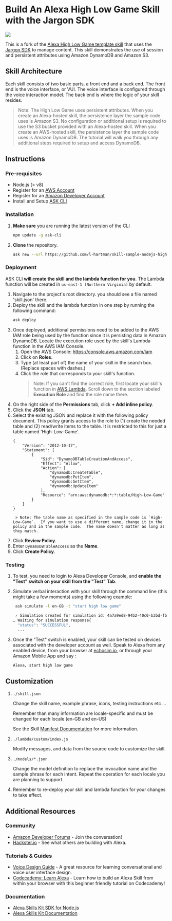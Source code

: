 #  Build An Alexa High Low Game Skill with the Jargon SDK
<img src="https://m.media-amazon.com/images/G/01/mobile-apps/dex/alexa/alexa-skills-kit/tutorials/quiz-game/header._TTH_.png" />

This is a fork of the [Alexa High Low Game template skill](https://github.com/alexa/skill-sample-nodejs-highlowgame#readme) that uses the [Jargon SDK](https://www.npmjs.com/package/@jargon/alexa-skill-sdk/v/1.2.1) to manage content. This skill demonstrates the use of session and persistent attributes using Amazon DynamoDB and Amazon S3.

## Skill Architecture
Each skill consists of two basic parts, a front end and a back end.
The front end is the voice interface, or VUI.
The voice interface is configured through the voice interaction model.
The back end is where the logic of your skill resides.

> Note: The High Low Game uses persistent attributes.  When you create an Alexa-hosted skill, the persistence layer the sample code uses is Amazon S3.  No configuration or additional setup is required to use the S3 bucket provided with an Alexa-hosted skill.  When you create an AWS-hosted skill, the persistence layer the sample code uses is Amazon DynamoDB.  The tutorial will walk you through any additional steps required to setup and access DynamoDB.

## Instructions

### Pre-requisites

* Node.js (> v8)
* Register for an [AWS Account](https://aws.amazon.com/)
* Register for an [Amazon Developer Account](https://developer.amazon.com?&sc_category=Owned&sc_channel=RD&sc_campaign=Evangelism2018&sc_publisher=github&sc_content=Content&sc_detail=high-low-game-nodejs-V2_CLI-1&sc_funnel=Convert&sc_country=WW&sc_medium=Owned_RD_Evangelism2018_github_Content_high-low-game-nodejs-V2_CLI-1_Convert_WW_beginnersdevs&sc_segment=beginnersdevs)
* Install and Setup [ASK CLI](https://developer.amazon.com/docs/smapi/quick-start-alexa-skills-kit-command-line-interface.html?&sc_category=Owned&sc_channel=RD&sc_campaign=Evangelism2018&sc_publisher=github&sc_content=Content&sc_detail=high-low-game-nodejs-V2_CLI-1&sc_funnel=Convert&sc_country=WW&sc_medium=Owned_RD_Evangelism2018_github_Content_high-low-game-nodejs-V2_CLI-1_Convert_WW_beginnersdevs&sc_segment=beginnersdevs)

### Installation
1. **Make sure** you are running the latest version of the CLI

	```bash
	npm update -g ask-cli
	```

2. **Clone** the repository.

	```bash
	ask new --url https://github.com/l-hartman/skill-sample-nodejs-highlowgame.git --skill-name high-low-game
	```

### Deployment

ASK CLI **will create the skill and the lambda function for you**. The Lambda function will be created in ```us-east-1 (Northern Virginia)``` by default.

1. Navigate to the project's root directory. you should see a file named 'skill.json' there.
1. Deploy the skill and the lambda function in one step by running the following command:
	```bash
	ask deploy
	```
1. Once deployed, additional permissions need to be added to the AWS IAM role being used by the function since it is persisting data in Amazon DynamoDB. Locate the execution role used by the skill's Lambda function in the AWS IAM Console.
    1. Open the AWS Console: https://console.aws.amazon.com/iam
    1. Click on **Roles**.
    1. Type (at least part of) the name of your skill in the search box. (Replace spaces with dashes.)
    1. Click the role that corresponds to your skill's function.
		> Note: If you can't find the correct role, first locate your skill's function in [AWS Lambda](https://console.aws.amazon.com/lambda). Scroll down to the section labeled **Execution Role** and find the role name there.
1. On the right side of the **Permissions** tab, click **+ Add inline policy**.
1. Click the **JSON** tab.
1. Select the existing JSON and replace it with the following policy document.  This policy grants access to the role to (1) create the needed table and (2) read/write items to the table.  It is restricted to this for just a table named 'High-Low-Game'.
    ```
    {
        "Version": "2012-10-17",
        "Statement": [
            {
                "Sid": "DynamoDBTableCreationAndAccess",
                "Effect": "Allow",
                "Action": [
                    "dynamodb:CreateTable",
                    "dynamodb:PutItem",
                    "dynamodb:GetItem",
                    "dynamodb:UpdateItem"
                ],
                "Resource": "arn:aws:dynamodb:*:*:table/High-Low-Game"
            }
        ]
    }
    ```
		> Note: The table name as specified in the sample code is `High-Low-Game`.  If you want to use a different name, change it in the policy and in the sample code.  The name doesn't matter as long as they match.
1. Click **Review Policy**.
1. Enter `DynamoDBTableAccess` as the **Name**.
1. Click **Create Policy**.

### Testing

1. To test, you need to login to Alexa Developer Console, and **enable the "Test" switch on your skill from the "Test" Tab**.

2. Simulate verbal interaction with your skill through the command line (this might take a few moments) using the following example:

	```bash
	 ask simulate -l en-GB -t "start high low game"

	 ✓ Simulation created for simulation id: 4a7a9ed8-94b2-40c0-b3bd-fb63d9887fa7
	◡ Waiting for simulation response{
	  "status": "SUCCESSFUL",
	  ...
	 ```

3. Once the "Test" switch is enabled, your skill can be tested on devices associated with the developer account as well. Speak to Alexa from any enabled device, from your browser at [echosim.io](https://echosim.io/welcome), or through your Amazon Mobile App and say :

	```text
	Alexa, start high low game
	```
## Customization

1. ```./skill.json```

   Change the skill name, example phrase, icons, testing instructions etc ...

   Remember than many information are locale-specific and must be changed for each locale (en-GB and en-US)

   See the Skill [Manifest Documentation](https://developer.amazon.com/docs/smapi/skill-manifest.html?&sc_category=Owned&sc_channel=RD&sc_campaign=Evangelism2018&sc_publisher=github&sc_content=Survey&sc_detail=high-low-game-nodejs-V2_CLI-3&sc_funnel=Convert&sc_country=WW&sc_medium=Owned_RD_Evangelism2018_github_Survey_high-low-game-nodejs-V2_CLI-3_Convert_WW_beginnersdevs&sc_segment=beginnersdevs) for more information.

2. ```./lambda/custom/index.js```

   Modify messages, and data from the source code to customize the skill.

3. ```./models/*.json```

	Change the model definition to replace the invocation name and the sample phrase for each intent.  Repeat the operation for each locale you are planning to support.

4. Remember to re-deploy your skill and lambda function for your changes to take effect.



## Additional Resources

### Community
* [Amazon Developer Forums](https://forums.developer.amazon.com/spaces/165/index.html) - Join the conversation!
* [Hackster.io](https://www.hackster.io/amazon-alexa) - See what others are building with Alexa.

### Tutorials & Guides
* [Voice Design Guide](https://developer.amazon.com/designing-for-voice/) - A great resource for learning conversational and voice user interface design.
* [Codecademy: Learn Alexa](https://www.codecademy.com/learn/learn-alexa) - Learn how to build an Alexa Skill from within your browser with this beginner friendly tutorial on Codecademy!

### Documentation
* [Alexa Skills Kit SDK for Node.js](https://alexa.design/node-sdk-docs)
* [Alexa Skills Kit Documentation](https://developer.amazon.com/docs/ask-overviews/build-skills-with-the-alexa-skills-kit.html)
